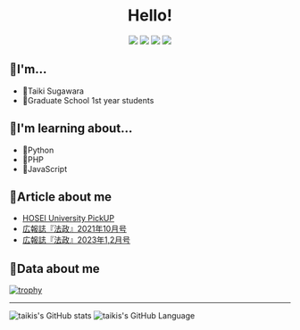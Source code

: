 <div  align="center">
<h1>
  Hello!
</h1>

<a href="https://twitter.com/taikis_tech"><img src="https://img.shields.io/twitter/follow/taikis_tech"></a>
<a href="http://qiita.com/taikis"><img src="https://qiita-badge.apiapi.app/s/taikis/posts.svg"></a>
<a href="http://qiita.com/taikis"><img src="https://qiita-badge.apiapi.app/s/taikis/contributions.svg"></a>
<img src="https://komarev.com/ghpvc/?username=taikis">
 
</div>
  
## 📣I'm...

- 💫Taiki Sugawara
- 🏫Graduate School 1st year students

## 📣I'm learning about...

- 🦎Python
- 🐙PHP
- 🌱JavaScript

## 📣Article about me

- [HOSEI University PickUP](https://www.hosei.ac.jp/pickup/article-20210409102758/)
- [広報誌『法政』2021年10月号](http://phronesis.hosei.ac.jp/article/article-20211104173222)
- [広報誌『法政』2023年1,2月号](https://www.hosei.ac.jp/info/article-20221208103102/)

## 📣Data about me

[![trophy](https://github-profile-trophy.vercel.app/?username=taikis&theme=dracula&row=2&column=3&rank=SSS,SS,S,AAA,AA,A,B,SECRET)](https://github.com/ryo-ma/github-profile-trophy)

---

![taikis's GitHub stats](https://github-readme-stats.vercel.app/api?username=taikis&count_private=true&theme=dracula&show_icons=true)
![taikis's GitHub Language](https://github-readme-stats.vercel.app/api/top-langs/?username=taikis&layout=compact&theme=dracula)
